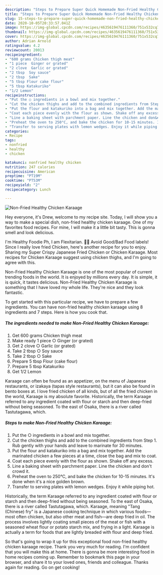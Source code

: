 ```yaml
---
description: "Steps to Prepare Super Quick Homemade Non-Fried Healthy Chicken Karaage"
title: "Steps to Prepare Super Quick Homemade Non-Fried Healthy Chicken Karaage"
slug: 15-steps-to-prepare-super-quick-homemade-non-fried-healthy-chicken-karaage
date: 2020-10-05T20:33:57.041Z
image: https://img-global.cpcdn.com/recipes/4635619476111360/751x532cq70/non-fried-healthy-chicken-karaage-recipe-main-photo.jpg
thumbnail: https://img-global.cpcdn.com/recipes/4635619476111360/751x532cq70/non-fried-healthy-chicken-karaage-recipe-main-photo.jpg
cover: https://img-global.cpcdn.com/recipes/4635619476111360/751x532cq70/non-fried-healthy-chicken-karaage-recipe-main-photo.jpg
author: Adrian Arnold
ratingvalue: 4.2
reviewcount: 20013
recipeingredient:
- "600 grams Chicken thigh meat"
- "1 piece  Ginger or grated"
- "2 clove  Garlic or grated"
- "2 tbsp  Soy sauce"
- "2 tbsp  Sake"
- "5 tbsp Flour cake flour"
- "5 tbsp Katakuriko"
- "1/2 Lemon"
recipeinstructions:
- "Put the ○ ingredients in a bowl and mix together."
- "Cut the chicken thighs and add to the combined ingredients from Step 1. Rub gently with your hands and leave to marinate for 30 minutes."
- "Put the flour and katakuriko into a bag and mix together. Add the marinated chicken a few pieces at a time, close the bag and mix to  coat."
- "Coat each piece evenly with the flour as shown. Shake off any excess."
- "Line a baking sheet with parchment paper. Line the chicken and don&#39;t crowd it."
- "Preheat the oven to 250°C, and bake the chicken for 10-15 minutes. It&#39;s done when it&#39;s a nice golden brown."
- "Transfer to serving plates with lemon wedges. Enjoy it while piping hot."
categories:
- Recipe
tags:
- nonfried
- healthy
- chicken

katakunci: nonfried healthy chicken 
nutrition: 247 calories
recipecuisine: American
preptime: "PT19M"
cooktime: "PT53M"
recipeyield: "2"
recipecategory: Lunch

---
```



![Non-Fried Healthy Chicken Karaage](https://img-global.cpcdn.com/recipes/4635619476111360/751x532cq70/non-fried-healthy-chicken-karaage-recipe-main-photo.jpg)

Hey everyone, it's Drew, welcome to my recipe site. Today, I will show you a way to make a special dish, non-fried healthy chicken karaage. One of my favorites food recipes. For mine, I will make it a little bit tasty. This is gonna smell and look delicious.

I&#39;m Healthy Foodie Ph, I am Flexitarian. 🥗🍗 Avoid Good/Bad Food labels! Since I really love fried Chicken, here&#39;s another recipe for you to enjoy. Sharing my Super Crispy Japanese Fried Chicken or Chicken Karaage. Most recipes for Chicken Karaage suggest using chicken thighs, and I&#39;m going to agree with this.

Non-Fried Healthy Chicken Karaage is one of the most popular of current trending foods in the world. It is enjoyed by millions every day. It is simple, it is quick, it tastes delicious. Non-Fried Healthy Chicken Karaage is something that I have loved my whole life. They're nice and they look fantastic.


To get started with this particular recipe, we have to prepare a few ingredients. You can have non-fried healthy chicken karaage using 8 ingredients and 7 steps. Here is how you cook that.

<!--inarticleads1-->

##### The ingredients needed to make Non-Fried Healthy Chicken Karaage:

1. Get 600 grams Chicken thigh meat
1. Make ready 1 piece ○ Ginger (or grated)
1. Get 2 clove ○ Garlic (or grated)
1. Take 2 tbsp ○ Soy sauce
1. Take 2 tbsp ○ Sake
1. Prepare 5 tbsp Flour (cake flour)
1. Prepare 5 tbsp Katakuriko
1. Get 1/2 Lemon


Karaage can often be found as an appetizer, on the menu of Japanese restaurants, or izakaya (tapas style restaurants), but it can also be found in bento boxes at. I love fried chicken of all kinds, but of all the fried chicken in the world, Karaage is my absolute favorite. Historically, the term Karaage referred to any ingredient coated with flour or starch and then deep-fried without being seasoned. To the east of Osaka, there is a river called Tastutagawa, which. 

<!--inarticleads2-->

##### Steps to make Non-Fried Healthy Chicken Karaage:

1. Put the ○ ingredients in a bowl and mix together.
1. Cut the chicken thighs and add to the combined ingredients from Step 1. Rub gently with your hands and leave to marinate for 30 minutes.
1. Put the flour and katakuriko into a bag and mix together. Add the marinated chicken a few pieces at a time, close the bag and mix to  coat.
1. Coat each piece evenly with the flour as shown. Shake off any excess.
1. Line a baking sheet with parchment paper. Line the chicken and don&#39;t crowd it.
1. Preheat the oven to 250°C, and bake the chicken for 10-15 minutes. It&#39;s done when it&#39;s a nice golden brown.
1. Transfer to serving plates with lemon wedges. Enjoy it while piping hot.


Historically, the term Karaage referred to any ingredient coated with flour or starch and then deep-fried without being seasoned. To the east of Osaka, there is a river called Tastutagawa, which. Karaage, meaning &#34;Tang (Chinese) fry&#34; is a Japanese cooking technique in which various foods—most often chicken, but also other meat and fish—are deep fried in oil. The process involves lightly coating small pieces of the meat or fish with a seasoned wheat flour or potato starch mix, and frying in a light. Karaage is actually a term for foods that are lightly breaded with flour and deep fried. 

So that's going to wrap it up for this exceptional food non-fried healthy chicken karaage recipe. Thank you very much for reading. I'm confident that you will make this at home. There is gonna be more interesting food in home recipes coming up. Remember to bookmark this page in your browser, and share it to your loved ones, friends and colleague. Thanks again for reading. Go on get cooking!
